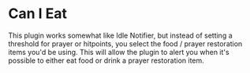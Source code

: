 # Can I Eat
This plugin works somewhat like Idle Notifier, but instead of setting a threshold for prayer or hitpoints, you select the food / prayer restoration items you'd be using. This will allow the plugin to alert you when it's possible to either eat food or drink a prayer restoration item.